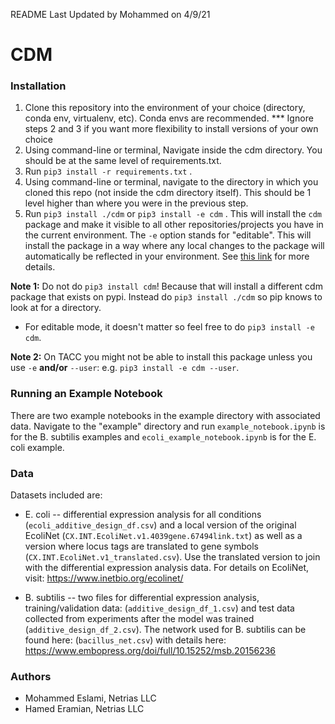 README Last Updated by Mohammed on 4/9/21

# CDM

### Installation
1. Clone this repository into the environment of your choice (directory, conda env, virtualenv, etc). Conda envs are recommended.
*** Ignore steps 2 and 3 if you want more flexibility to install versions of your own choice
2. Using command-line or terminal, Navigate inside the cdm directory. You should be at the same level of requirements.txt.
3. Run `pip3 install -r requirements.txt` .
4. Using command-line or terminal, navigate to the directory in which you cloned this repo (not inside the cdm directory itself). This
   should be 1 level higher than where you were in the previous step.
5. Run `pip3 install ./cdm` or `pip3 install -e cdm` .
This will install the `cdm` package and make it visible to all other repositories/projects
you have in the current environment. The `-e` option stands for "editable". This will install the package
in a way where any local changes to the package will automatically be reflected in your environment.
See [this link](https://stackoverflow.com/questions/41535915/python-pip-install-from-local-dir/41536128)
for more details.

**Note 1:** Do not do `pip3 install cdm`! Because that will install a different cdm package that exists on pypi.
Instead do `pip3 install ./cdm` so pip knows to look at for a directory.
- For editable mode, it doesn't matter so feel free to do `pip3 install -e cdm`.

**Note 2:** On TACC you might not be able to install this package unless you use `-e` **and/or** `--user`: e.g. `pip3 install -e cdm --user`.

### Running an Example Notebook
There are two example notebooks in the example directory with associated data. Navigate to the "example" directory and run `example_notebook.ipynb` is for the B. subtilis examples and `ecoli_example_notebook.ipynb` is for the E. coli example. 

### Data
Datasets included are:
* E. coli -- differential expression analysis for all conditions (`ecoli_additive_design_df.csv`) and a local version of the original EcoliNet (`CX.INT.EcoliNet.v1.4039gene.67494link.txt`) as well as a version where locus tags are translated to gene symbols (`CX.INT.EcoliNet.v1_translated.csv`). Use the translated version to join with the differential expression analysis data. For details on EcoliNet, visit: https://www.inetbio.org/ecolinet/

* B. subtilis -- two files for differential expression analysis, training/validation data: (`additive_design_df_1.csv`) and test data collected from experiments after the model was trained (`additive_design_df_2.csv`). The network used for B. subtilis can be found here: (`bacillus_net.csv`) with details here: https://www.embopress.org/doi/full/10.15252/msb.20156236 



### Authors
* Mohammed Eslami, Netrias LLC
* Hamed Eramian, Netrias LLC